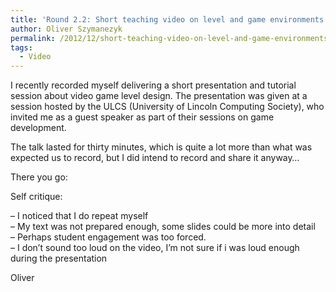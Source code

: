 ```yaml
---
title: 'Round 2.2: Short teaching video on level and game environments.'
author: Oliver Szymanezyk
permalink: /2012/12/short-teaching-video-on-level-and-game-environments/
tags:
  - Video
---
```

I recently recorded myself delivering a short presentation and tutorial session about video game level design. The presentation was given at a session hosted by the ULCS (University of Lincoln Computing Society), who invited me as a guest speaker as part of their sessions on game development.

The talk lasted for thirty minutes, which is quite a lot more than what was expected us to record, but I did intend to record and share it anyway&#8230;

There you go:



Self critique:

&#8211; I noticed that I do repeat myself  
&#8211; My text was not prepared enough, some slides could be more into detail  
&#8211; Perhaps student engagement was too forced.  
&#8211; I don&#8217;t sound too loud on the video, I&#8217;m not sure if i was loud enough during the presentation

Oliver
